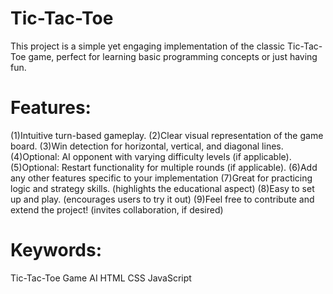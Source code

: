 # Tic-Tac-Toe
This project is a simple yet engaging implementation of the classic Tic-Tac-Toe game, perfect for learning basic programming concepts or just having fun.

# Features:
(1)Intuitive turn-based gameplay.
(2)Clear visual representation of the game board.
(3)Win detection for horizontal, vertical, and diagonal lines.
(4)Optional: AI opponent with varying difficulty levels (if applicable).
(5)Optional: Restart functionality for multiple rounds (if applicable).
(6)Add any other features specific to your implementation
(7)Great for practicing logic and strategy skills. (highlights the educational aspect)
(8)Easy to set up and play. (encourages users to try it out)
(9)Feel free to contribute and extend the project! (invites collaboration, if desired)

# Keywords:
Tic-Tac-Toe
Game
AI
HTML
CSS
JavaScript
